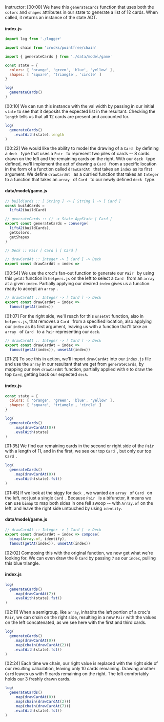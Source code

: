 Instructor: [00:00] We have this `generateCards` function that uses both the `colors` and `shapes` attributes in our state to generate a list of 12 cards. When called, it returns an instance of the state ADT.

#### index.js
```js
import log from './logger'

import chain from 'crocks/pointfree/chain'

import { generateCards } from './data/model/game'

const state = {
  colors: [ 'orange', 'green', 'blue', 'yellow' ],
  shapes: [ 'square', 'triangle', 'circle' ]
}

log(
  generateCards()
)
```

[00:10] We can run this instance with the val width by passing in our initial `state` to see that it deposits the expected list in the resultant. Checking the `length` tells us that all 12 cards are present and accounted for.

```js
log(
  generateCards()
    .evalWith(state).length
)
```

[00:22] We would like the ability to model the drawing of a `Card ` by defining a `deck ` type that uses a `Pair ` to represent two piles of cards -- 8 cards drawn on the left and the remaining cards on the right. With our `deck ` type defined, we'll implement the act of drawing a `Card ` from a specific location in the form of a function called `drawCardAt ` that takes an `index` as its first argument. We define `drawCardAt ` as a curried function that takes an `Integer` to a function that takes an `array ` of `Card ` to our newly defined `deck ` type.
#### data/model/game.js
```js
// buildCards :: [ String ] -> [ String ] -> [ Card ]
const buildCards =
  liftA2(buildCard)

// generateCards :: () -> State AppState [ Card ]
export const generateCards = converge(
  liftA2(buildCards),
  getColors,
  getShapes
)

// Deck :: Pair [ Card ] [ Card ]

// drawCardAt :: Integer -> [ Card ] -> Deck
export const drawCardAt = index =>
```

[00:54] We use the croc's fan-out function to generate our `Pair ` by using this `getAt` function in `helpers.js` on the left to select a `Card ` from an `array` at a given `index`. Partially applying our desired `index` gives us a function ready to accept an `array `.

```js
// drawCardAt :: Integer -> [ Card ] -> Deck
export const drawCardAt = index =>
  fanout(getAt(index))
```

[01:07] For the right side, we'll reach for this `unsetAt` function, also in `helpers.js`, that removes a `Card ` from a specified location, also applying our `index` as its first argument, leaving us with a function that'll take an `array ` of `Card ` to a `Pair` representing our `deck`.

```js
// drawCardAt :: Integer -> [ Card ] -> Deck
export const drawCardAt = index =>
  fanout(getAt(index)), unsetAt(index))
```

[01:21] To see this in action, we'll import `drawCardAt` into our `index.js` file and use the `array` in our resultant that we get from `generateCards`, by mapping our new `drawCardAt` function, partially applied with `0` to draw the top `Card`, getting back our expected `deck`.

#### index.js
```js
const state = {
  colors: [ 'orange', 'green', 'blue', 'yellow' ],
  shapes: [ 'square', 'triangle', 'circle' ]
}

log(
  generateCards()
    .map(drawCardAt(0))
    .evalWith(state)
)
```

[01:35] We find our remaining cards in the second or right side of the `Pair ` with a length of 11, and in the first, we see our top `Card `, but only our top `Card `.

```js
log(
  generateCards()
    .map(drawCardAt(0))
    .evalWith(state).fst()
)
```

[01:45] If we look at the siggy for `deck `, we wanted an `array ` of `Card ` on the left, not just a single `Card `. Because `Pair ` is a bifunctor, it means we can use `bimap` to map both sides in one fell swoop -- with `Array.of` on the left, and leave the right side untouched by using `identity`.

#### data/model/game.js
```js
// drawCardAt :: Integer -> [ Card ] -> Deck
export const drawCardAt = index => compose(
  bimap(Array.of, identify),
  fanout(getAt(index)), unsetAt(index))
```

[02:02] Composing this with the original function, we now get what we're looking for. We can even draw the 8 `Card` by passing `7` as our `index`, pulling this blue triangle. 

#### index.js
```js
log(
  generateCards()
    .map(drawCardAt(7))
    .evalWith(state).fst()
)
```

[02:11] When a semigroup, like `array`, inhabits the left portion of a croc's `Pair`, we can chain on the right side, resulting in a new `Pair` with the values on the left concatenated, as we see here with the first and third cards.

```js
log(
  generateCards()
    .map(drawCardAt(0))
    .map(chain(drawCardAt(2)))
    .evalWith(state).fst()
)
```

[02:24] Each time we chain, our right value is replaced with the right side of our resulting calculation, leaving only 10 cards remaining. Drawing another `Card` leaves us with 9 cards remaining on the right. The left comfortably holds our 3 freshly drawn cards.

```js
log(
  generateCards()
    .map(drawCardAt(0))
    .map(chain(drawCardAt(2)))
    .map(chain(drawCardAt(7)))
    .evalWith(state).fst()
)
```